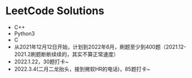 # LeetCode Solutions
- C++
- Python3
- C
- 从2021年12月12日开始，计划到2022年6月，刷题至少到400题（2021.12-2021.2刷题断断续续的，其实不算正常速度）
- 2022.1.22，30题打卡~
- 2022.3.4(二月二龙抬头，接到微软HR的电话)，85题打卡~
